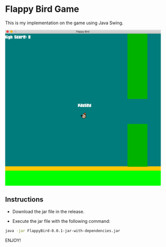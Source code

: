 # Flappy Bird Game

This is my implementation on the game using Java Swing.

<img src = "Game-Scr.png">

## Instructions
* Download the jar file in the release.

* Execute the jar file with the following command:
```bash
java -jar FlappyBird-0.0.1-jar-with-dependencies.jar 
```

ENJOY!
